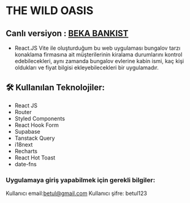 # THE WILD OASIS

## Canlı versiyon : <a href="https://wild-oasis-react-js.netlify.app">BEKA BANKIST</a>

- React.JS Vite ile oluşturduğum bu web uygulaması bungalov tarzı konaklama firmasına ait müşterilerinin kiralama durumlarını kontrol edebilecekleri, aynı zamanda bungalov evlerine kabin ismi, kaç kişi oldukları ve fiyat bilgisi ekleyebilecekleri bir uygulamadır.

## 🛠 Kullanılan Teknolojiler:

- React JS
- Router
- Styled Components
- React Hook Form
- Supabase
- Tanstack Query
- i18next
- Recharts
- React Hot Toast
- date-fns

### Uygulamaya giriş yapabilmek için gerekli bilgiler:

Kullanıcı email:betul@gmail.com
Kullanıcı şifre: betul123
